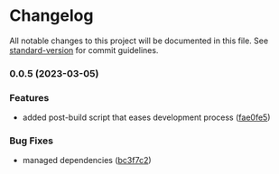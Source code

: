 # Changelog

All notable changes to this project will be documented in this file. See [standard-version](https://github.com/conventional-changelog/standard-version) for commit guidelines.

### 0.0.5 (2023-03-05)


### Features

* added post-build script that eases development process ([fae0fe5](https://github.com/bukomp/remove-shorts-plugin/commit/fae0fe5156c9e241b7a5c9a6328adfca29f8e9ce))


### Bug Fixes

* managed dependencies ([bc3f7c2](https://github.com/bukomp/remove-shorts-plugin/commit/bc3f7c2c50ee67150d562985f4e92d3622740eed))
